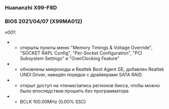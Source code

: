 ### Huananzhi X99-F8D
### BIOS 2021/04/07 (X99MA012)

*v001:*
* + открыты пункты меню "Memory Timings & Voltage Override", "SOCKET RAPL Config", "Per-Socket Configuration", "PCI Subsystem Settings" и "OverClocking Feature"
* + обновлены микрокоды и Realtek Boot Agent GE, добавлен Realtek UNDI Driver, наведён порядок с драйверами SATA RAID
* + открыт доступ на чтение/запись регионов биоса, чтобы можно было впоследствии прошить без программатора
* + BCLK 100.00MHz (0.00% SSC)
